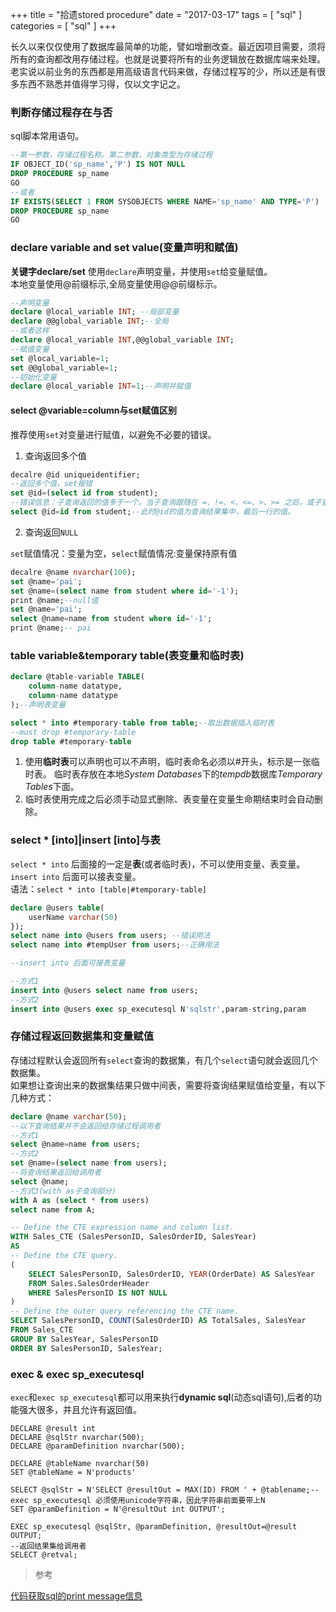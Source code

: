 +++
title = "拾遗stored procedure"
date = "2017-03-17"
tags = [ "sql" ]
categories = [ "sql" ]
+++

长久以来仅仅使用了数据库最简单的功能，譬如增删改查。最近因项目需要，须将所有的查询都改用存储过程。也就是说要将所有的业务逻辑放在数据库端来处理。
老实说以前业务的东西都是用高级语言代码来做，存储过程写的少，所以还是有很多东西不熟悉并值得学习得，仅以文字记之。
<!--more-->
### 判断存储过程存在与否

sql脚本常用语句。

```sql
--第一参数，存储过程名称。第二参数，对象类型为存储过程
IF OBJECT_ID('sp_name','P') IS NOT NULL
DROP PROCEDURE sp_name
GO
--或者
IF EXISTS(SELECT 1 FROM SYSOBJECTS WHERE NAME='sp_name' AND TYPE='P')
DROP PROCEDURE sp_name
GO
```
### declare variable and set value(变量声明和赋值)

**关键字declare/set**
使用`declare`声明变量，并使用`set`给变量赋值。  
本地变量使用@前缀标示,全局变量使用@@前缀标示。

```sql
--声明变量
declare @local_variable INT; --局部变量  
declare @@global_variable INT;--全局
--或者这样
declare @local_variable INT,@@global_variable INT;
--赋值变量
set @local_variable=1;
set @@global_variable=1;
--初始化变量
declare @local_variable INT=1;--声明并赋值
```
#### select @variable=column与set赋值区别

推荐使用`set`对变量进行赋值，以避免不必要的错误。

1. 查询返回多个值

``` sql
decalre @id uniqueidentifier;
--返回多个值，set报错
set @id=(select id from student);
--错误信息：子查询返回的值多于一个。当子查询跟随在 =、!=、<、<=、>、>= 之后，或子查询用作表达式时，这种情况是不允许的。
select @id=id from student;--此时@id的值为查询结果集中，最后一行的值。
```
2. 查询返回`NULL`

`set`赋值情况：变量为空，`select`赋值情况:变量保持原有值

``` sql
decalre @name nvarchar(100);
set @name='pai';
set @name=(select name from student where id='-1');
print @name;--null值
set @name='pai';
select @name=name from student where id='-1';
print @name;-- pai
```

### table variable&temporary table(表变量和临时表)

```sql
declare @table-variable TABLE(
    column-name datatype,
    column-name datatype
);--声明表变量

select * into #temporary-table from table;--取出数据插入临时表
--must drop #temporary-table
drop table #temporary-table
```
1. 使用**临时表**可以声明也可以不声明，临时表命名必须以#开头，标示是一张临时表。
临时表存放在本地*System Databases*下的*tempdb*数据库*Temporary Tables*下面。
2. 临时表使用完成之后必须手动显式删除、表变量在变量生命期结束时会自动删除。

### select * [into]|insert [into]与表

`select * into` 后面接的一定是**表**(或者临时表)，不可以使用变量、表变量。    
`insert into` 后面可以接表变量。  
语法：`select * into [table|#temporary-table]`
  
```sql
declare @users table(
    userName varchar(50)
});
select name into @users from users; --错误用法
select name into #tempUser from users;--正确用法

--insert into 后面可接表变量

--方式1
insert into @users select name from users;
--方式2
insert into @users exec sp_executesql N'sqlstr',param-string,param
```

### 存储过程返回数据集和变量赋值

存储过程默认会返回所有`select`查询的数据集，有几个`select`语句就会返回几个数据集。  
如果想让查询出来的数据集结果只做中间表，需要将查询结果赋值给变量，有以下几种方式：

```sql
declare @name varchar(50);
--以下查询结果并不会返回给存储过程调用者
--方式1
select @name=name from users;
--方式2
set @name=(select name from users);
--将查询结果返回给调用者
select @name;
--方式3(with as子查询部分)
with A as (select * from users)
select name from A;

-- Define the CTE expression name and column list.  
WITH Sales_CTE (SalesPersonID, SalesOrderID, SalesYear)  
AS  
-- Define the CTE query.  
(  
    SELECT SalesPersonID, SalesOrderID, YEAR(OrderDate) AS SalesYear  
    FROM Sales.SalesOrderHeader  
    WHERE SalesPersonID IS NOT NULL  
)  
-- Define the outer query referencing the CTE name.  
SELECT SalesPersonID, COUNT(SalesOrderID) AS TotalSales, SalesYear  
FROM Sales_CTE  
GROUP BY SalesYear, SalesPersonID  
ORDER BY SalesPersonID, SalesYear; 
```
### exec & exec sp_executesql

`exec`和`exec sp_executesql`都可以用来执行**dynamic sql**(动态sql语句),后者的功能强大很多，并且允许有返回值。

```tsql
DECLARE @result int   
DECLARE @sqlStr nvarchar(500);
DECLARE @paramDefinition nvarchar(500);

DECLARE @tableName nvarchar(50)  
SET @tableName = N'products'  

SELECT @sqlStr = N'SELECT @resultOut = MAX(ID) FROM ' + @tablename;-- exec sp_executesql 必须使用unicode字符串，因此字符串前面要带上N 
SET @paramDefinition = N'@resultOut int OUTPUT';

EXEC sp_executesql @sqlStr, @paramDefinition, @resultOut=@result OUTPUT;
--返回结果集给调用者
SELECT @retval; 
```

> 参考

[代码获取sql的print message信息](https://www.tf3604.com/2016/03/01/capturing-output-from-sql-server-using-c/ '点我访问')
